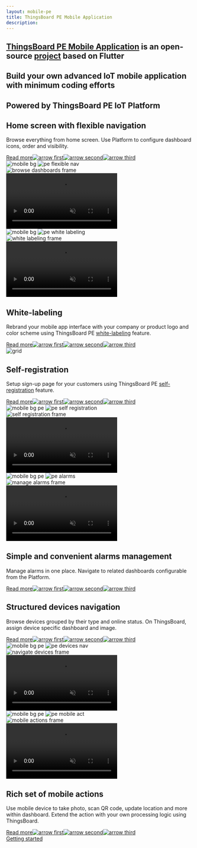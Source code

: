 ```yaml
---
layout: mobile-pe
title: ThingsBoard PE Mobile Application
description:
---
```


<section id="intro">
    <main>
        <h1><a href="/docs/pe/mobile/">ThingsBoard PE Mobile Application</a> is an open-source <a href="https://github.com/thingsboard/flutter_thingsboard_pe_app">project</a> based on Flutter</h1>
        <h2 class="second">Build your own advanced IoT mobile application with minimum coding efforts</h2>
        <h2 class="second">Powered by ThingsBoard PE IoT Platform</h2>
    </main>
</section>

<section class="features">
    <main>
        <div class="features-top">
            <div class="background">
                <div class="main1"></div><div class="small1"></div><div class="small2"></div><div class="small3"></div>
            </div>
            <div class="block">
                <div class="feature-des"><h2>Home screen with flexible navigation</h2>
                    <p>Browse everything from home screen. Use Platform to configure dashboard icons, order and visibility.</p>
                    <a class="read-more-button" href="/docs/pe/mobile/customize-dashboards/">Read more<img class="arrow first" src="https://img.thingsboard.io/pe/read-more-arrow.svg" alt="arrow first"><img class="arrow second" src="https://img.thingsboard.io/pe/read-more-arrow.svg" alt="arrow second"><img class="arrow third" src="https://img.thingsboard.io/pe/read-more-arrow.svg" alt="arrow third"></a>
                </div>
                <div class="preview">
                    <div class="mobile-frame ios">
                        <img class="phone-bg points" src="https://img.thingsboard.io/mobile/pe/mobile-bg-pe.svg" alt="mobile bg">
                        <img class="phone-bg web flexible" src="https://img.thingsboard.io/mobile/pe/pe-flexible-nav.svg" alt="pe flexible nav">
                        <div class="phone-shadow pe"></div>
                        <div class="frame-image">
                            <img src="https://img.thingsboard.io/mobile/pe/browse-dashboards-frame.png" alt="browse dashboards frame">
                        </div>
                        <div class="frame-video">
                            <video autoplay loop preload="auto" muted playsinline>
                                 <source src="https://video.thingsboard.io/mobile/pe/browse-dashboards.mp4" type="video/mp4">
                                 <source src="https://video.thingsboard.io/mobile/pe/browse-dashboards.webm" type="video/webm">
                            </video>
                        </div>
                    </div>
                </div>
            </div>
            <div class="block vis">
                <div class="preview">
                    <div class="mobile-frame ios">
                        <img class="phone-bg points right" src="https://img.thingsboard.io/mobile/pe/mobile-bg-pe.svg" alt="mobile bg">
                        <img class="phone-bg web right w-label" src="https://img.thingsboard.io/mobile/pe/pe-white-labeling.svg" alt="pe white labeling">
                        <div class="phone-shadow right pe"></div>
                        <div class="frame-image">
                            <img src="https://img.thingsboard.io/mobile/pe/white-labeling-frame.png" alt="white labeling frame">
                        </div>
                        <div class="frame-video">
                            <video autoplay loop preload="auto" muted playsinline>
                                 <source src="https://video.thingsboard.io/mobile/pe/white-labeling.mp4" type="video/mp4">
                                 <source src="https://video.thingsboard.io/mobile/pe/white-labeling.webm" type="video/webm">
                            </video>
                        </div>
                    </div>
                </div>
                <div class="feature-des"><h2>White-labeling</h2>
                    <p>Rebrand your mobile app interface with your company or product logo and color scheme using ThingsBoard PE <a href="/docs/pe/user-guide/white-labeling/">white-labeling</a> feature.</p>
                    <a class="read-more-button" href="/docs/pe/mobile/white-labeling/">Read more<img class="arrow first" src="https://img.thingsboard.io/pe/read-more-arrow.svg" alt="arrow first"><img class="arrow second" src="https://img.thingsboard.io/pe/read-more-arrow.svg" alt="arrow second"><img class="arrow third" src="https://img.thingsboard.io/pe/read-more-arrow.svg" alt="arrow third"></a>
                </div>
            </div>
        </div>
    </main>
</section>

<section class="features">
    <main>
        <div class="features-top">
            <div class="background">
                <div class="main2"></div><img src="https://img.thingsboard.io/grid.svg" alt="grid"><div class="small4"></div><div class="small5"></div>
            </div>
            <div class="block dark">
                <div class="feature-des"><h2>Self-registration</h2>
                    <p>Setup sign-up page for your customers using ThingsBoard PE <a href="/docs/pe/user-guide/self-registration/">self-registration</a> feature.</p>
                    <a class="read-more-button" href="/docs/pe/mobile/self-registration/">Read more<img class="arrow first" src="https://img.thingsboard.io/pe/read-more-arrow.svg" alt="arrow first"><img class="arrow second" src="https://img.thingsboard.io/pe/read-more-arrow.svg" alt="arrow second"><img class="arrow third" src="https://img.thingsboard.io/pe/read-more-arrow.svg" alt="arrow third"></a>
                </div>
                <div class="preview">
                    <div class="mobile-frame ios">
                        <img class="phone-bg points" src="https://img.thingsboard.io/mobile/pe/mobile-bg-pe.svg" alt="mobile bg pe">
                        <img class="phone-bg web self-reg" src="https://img.thingsboard.io/mobile/pe/pe-self-registration.svg" alt="pe self registration">
                        <div class="phone-shadow pe"></div>
                        <div class="frame-image">
                            <img src="https://img.thingsboard.io/mobile/pe/self-registration-frame.png" alt="self registration frame">
                        </div>
                        <div class="frame-video">
                            <video autoplay loop preload="auto" muted playsinline>
                                 <source src="https://video.thingsboard.io/mobile/pe/self-registration.mp4" type="video/mp4">
                                 <source src="https://video.thingsboard.io/mobile/pe/self-registration.webm" type="video/webm">
                            </video>
                        </div>
                    </div>
                </div>
            </div>
            <div class="block micro">
                <div class="preview">
                    <div class="mobile-frame ios">
                        <img class="phone-bg points right" src="https://img.thingsboard.io/mobile/pe/mobile-bg-pe.svg" alt="mobile bg pe">
                        <img class="phone-bg web right alarms-m" src="https://img.thingsboard.io/mobile/pe/pe-alarms-m.svg" alt="pe alarms">
                        <div class="phone-shadow right pe"></div>
                        <div class="frame-image">
                            <img src="https://img.thingsboard.io/mobile/pe/manage-alarms-frame.png" alt="manage alarms frame">
                        </div>
                        <div class="frame-video">
                            <video autoplay loop preload="auto" muted playsinline>
                                 <source src="https://video.thingsboard.io/mobile/pe/manage-alarms.mp4" type="video/mp4">
                                 <source src="https://video.thingsboard.io/mobile/pe/manage-alarms.webm" type="video/webm">
                            </video>
                        </div>
                    </div>
                </div>
                <div class="feature-des"><h2>Simple and convenient alarms management</h2>
                    <p>Manage alarms in one place. Navigate to related dashboards configurable from the Platform.</p>
                    <a class="read-more-button" href="/docs/pe/mobile/alarm-dashboard/">Read more<img class="arrow first" src="https://img.thingsboard.io/pe/read-more-arrow.svg" alt="arrow first"><img class="arrow second" src="https://img.thingsboard.io/pe/read-more-arrow.svg" alt="arrow second"><img class="arrow third" src="https://img.thingsboard.io/pe/read-more-arrow.svg" alt="arrow third"></a>
                </div>
            </div>
        </div>
    </main>
</section>

<section class="features">
    <main>
        <div class="features-top">
            <div class="background">
                <div class="main3"></div><div class="small6"></div><div class="small7"></div><div class="small8"></div>
            </div>
            <div class="block">
                <div class="feature-des"><h2>Structured devices navigation</h2>
                    <p>Browse devices grouped by their type and online status. On ThingsBoard, assign device specific dashboard and image.</p>
                    <a class="read-more-button" href="/docs/pe/mobile/customize-devices/">Read more<img class="arrow first" src="https://img.thingsboard.io/pe/read-more-arrow.svg" alt="arrow first"><img class="arrow second" src="https://img.thingsboard.io/pe/read-more-arrow.svg" alt="arrow second"><img class="arrow third" src="https://img.thingsboard.io/pe/read-more-arrow.svg" alt="arrow third"></a>
                </div>
                <div class="preview">
                    <div class="mobile-frame ios">
                        <img class="phone-bg points" src="https://img.thingsboard.io/mobile/pe/mobile-bg-pe.svg" alt="mobile bg pe">
                        <img class="phone-bg web devices-nav" src="https://img.thingsboard.io/mobile/pe/pe-devices-nav.svg" alt="pe devices nav">
                        <div class="phone-shadow pe"></div>
                        <div class="frame-image">
                            <img src="https://img.thingsboard.io/mobile/pe/navigate-devices-frame.png" alt="navigate devices frame">
                        </div>
                        <div class="frame-video">
                            <video autoplay loop preload="auto" muted playsinline>
                                 <source src="https://video.thingsboard.io/mobile/pe/navigate-devices.mp4" type="video/mp4">
                                 <source src="https://video.thingsboard.io/mobile/pe/navigate-devices.webm" type="video/webm">
                            </video>
                        </div>
                    </div>
                </div>
            </div>
            <div class="block micro">
                <div class="preview act">
                    <div class="mobile-frame ios">
                        <img class="phone-bg points" src="https://img.thingsboard.io/mobile/pe/mobile-bg-pe.svg" alt="mobile bg pe">
                        <img class="phone-bg web mobile-act" src="https://img.thingsboard.io/mobile/pe/pe-mobile-act.svg" alt="pe mobile act">
                        <div class="phone-shadow pe"></div>
                        <div class="frame-image">
                            <img src="https://img.thingsboard.io/mobile/pe/mobile-actions-frame.png" alt="mobile actions frame">
                        </div>
                        <div class="frame-video">
                            <video autoplay loop preload="auto" muted playsinline>
                                 <source src="https://video.thingsboard.io/mobile/pe/mobile-actions.mp4" type="video/mp4">
                                 <source src="https://video.thingsboard.io/mobile/pe/mobile-actions.webm" type="video/webm">
                            </video>
                        </div>
                    </div>
                </div>
                <div class="feature-des"><h2>Rich set of mobile actions</h2>
                    <p>Use mobile device to take photo, scan QR code, update location and more within dashboard. Extend the action with your own processing logic using ThingsBoard.</p>
                    <a class="read-more-button" href="/docs/pe/mobile/mobile-actions/">Read more<img class="arrow first" src="https://img.thingsboard.io/pe/read-more-arrow.svg"alt="arrow first"><img class="arrow second" src="https://img.thingsboard.io/pe/read-more-arrow.svg" alt="arrow second"><img class="arrow third" src="https://img.thingsboard.io/pe/read-more-arrow.svg" alt="arrow third"></a>
                </div>
            </div>
            <div class="background bottom">
                <div class="bottom"></div><div class="small9"></div>
            </div>
        </div>
    </main>
</section>

<section id="bottom">
    <main>
        <a href="/docs/pe/mobile/getting-started/" class="getting-started">Getting started</a>
    </main>
</section>
